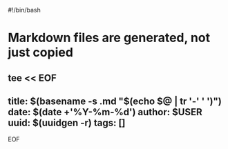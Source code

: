 #!/bin/bash
# Markdown files are generated, not just copied

tee << EOF
---
title: $(basename -s .md "$(echo $@ | tr '-' ' ')")
date: $(date +'%Y-%m-%d')
author: $USER
uuid: $(uuidgen -r)
tags: []
---
EOF
